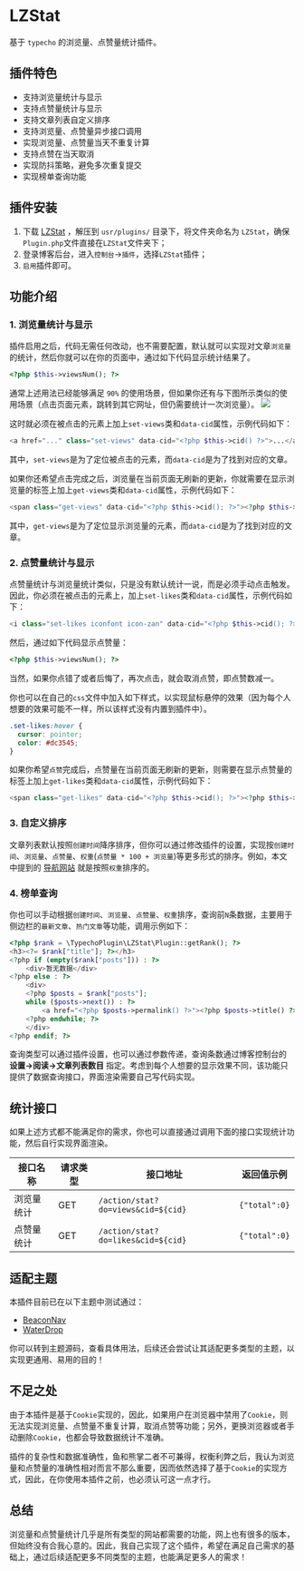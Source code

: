 # LZStat

基于 `typecho` 的浏览量、点赞量统计插件。

## 插件特色

- 支持浏览量统计与显示
- 支持点赞量统计与显示
- 支持文章列表自定义排序
- 支持浏览量、点赞量异步接口调用
- 实现浏览量、点赞量当天不重复计算
- 支持点赞在当天取消
- 实现防抖策略，避免多次重复提交
- 实现榜单查询功能

## 插件安装

1. 下载 [LZStat](https://github.com/ZShijun/LZStat) ，解压到 `usr/plugins/` 目录下，将文件夹命名为 `LZStat`，确保`Plugin.php`文件直接在`LZStat`文件夹下；
2. 登录博客后台，进入`控制台`->`插件`，选择`LZStat`插件；
3. `启用`插件即可。

## 功能介绍

### 1. 浏览量统计与显示

插件启用之后，代码无需任何改动，也不需要配置，默认就可以实现对文章`浏览量`的统计，然后你就可以在你的页面中，通过如下代码显示统计结果了。

```php
<?php $this->viewsNum(); ?>
```

通常上述用法已经能够满足 `90%` 的使用场景，但如果你还有与下图所示类似的使用场景（点击页面元素，跳转到其它网址，但仍需要统计一次浏览量）。
![](https://cdn.jsdelivr.net/gh/ZShijun/image-repo/20240508/b99514952d65ca4e70806d7223ec8b45.png)

这时就必须在被点击的元素上加上`set-views`类和`data-cid`属性，示例代码如下：

```php
<a href="..." class="set-views" data-cid="<?php $this->cid() ?>">...</a>
```

其中，`set-views`是为了定位被点击的元素，而`data-cid`是为了找到对应的文章。

如果你还希望点击完成之后，浏览量在当前页面无刷新的更新，你就需要在显示浏览量的标签上加上`get-views`类和`data-cid`属性，示例代码如下：

```php
<span class="get-views" data-cid="<?php $this->cid(); ?>"><?php $this->viewsNum(); ?></span>
```

其中，`get-views`是为了定位显示浏览量的元素，而`data-cid`是为了找到对应的文章。

### 2. 点赞量统计与显示

点赞量统计与浏览量统计类似，只是没有默认统计一说，而是必须手动点击触发。因此，你必须在被点击的元素上，加上`set-likes`类和`data-cid`属性，示例代码如下：

```php
<i class="set-likes iconfont icon-zan" data-cid="<?php $this->cid(); ?>"></i>
```

然后，通过如下代码显示点赞量：

```php
<?php $this->viewsNum(); ?>
```

当然，如果你点错了或者后悔了，再次点击，就会取消点赞，即点赞数减一。

你也可以在自己的`css`文件中加入如下样式，以实现鼠标悬停的效果（因为每个人想要的效果可能不一样，所以该样式没有内置到插件中）。

```css
.set-likes:hover {
  cursor: pointer;
  color: #dc3545;
}
```

如果你希望`点赞`完成后，点赞量在当前页面无刷新的更新，则需要在显示点赞量的标签上加上`get-likes`类和`data-cid`属性，示例代码如下：

```php
<span class="get-likes" data-cid="<?php $this->cid(); ?>"><?php $this->likesNum(); ?></span>
```

### 3. 自定义排序

文章列表默认按照`创建时间`降序排序，但你可以通过修改插件的设置，实现按`创建时间`、`浏览量`、`点赞量`、`权重`(`点赞量 * 100 + 浏览量`)等更多形式的排序。例如，本文中提到的 [导航网站](https://nav.ilaozhu.com/) 就是按照`权重`排序的。

### 4. 榜单查询

你也可以手动根据`创建时间`、`浏览量`、`点赞量`、`权重`排序，查询前`N`条数据，主要用于侧边栏的`最新文章`、`热门文章`等功能，调用示例如下：

```php
<?php $rank = \TypechoPlugin\LZStat\Plugin::getRank(); ?>
<h3><?= $rank["title"]; ?></h3>
<?php if (empty($rank["posts"])) : ?>
    <div>暂无数据</div>
<?php else : ?>
    <div>
    <?php $posts = $rank["posts"];
    while ($posts->next()) : ?>
        <a href="<?php $posts->permalink() ?>"><?php $posts->title() ?></a>
    <?php endwhile; ?>
    </div>
<?php endif; ?>
```

查询类型可以通过插件设置，也可以通过参数传递，查询条数通过博客控制台的 **设置->阅读->文章列表数目** 指定。考虑到每个人想要的显示效果不同，该功能只提供了数据查询接口，界面渲染需要自己写代码实现。

## 统计接口

如果上述方式都不能满足你的需求，你也可以直接通过调用下面的接口实现统计功能，然后自行实现界面渲染。

| 接口名称   | 请求类型 | 接口地址                           | 返回值示例    |
| ---------- | -------- | ---------------------------------- | ------------- |
| 浏览量统计 | GET      | `/action/stat?do=views&cid=${cid}` | `{"total":0}` |
| 点赞量统计 | GET      | `/action/stat?do=likes&cid=${cid}` | `{"total":0}` |

## 适配主题

本插件目前已在以下主题中测试通过：

- [BeaconNav](https://github.com/ZShijun/BeaconNav)
- [WaterDrop](https://github.com/ZShijun/WaterDrop)

你可以转到主题源码，查看具体用法，后续还会尝试让其适配更多类型的主题，以实现更通用、易用的目的！

## 不足之处

由于本插件是基于`Cookie`实现的，因此，如果用户在浏览器中禁用了`Cookie`，则无法实现浏览量、点赞量不重复计算，取消点赞等功能；另外，更换浏览器或者手动删除`Cookie`，也都会导致数据统计不准确。

插件的复杂性和数据准确性，鱼和熊掌二者不可兼得，权衡利弊之后，我认为浏览量和点赞量的准确性相对而言不那么重要，因而依然选择了基于`Cookie`的实现方式，因此，在你使用本插件之前，也必须认可这一点才行。

## 总结

浏览量和点赞量统计几乎是所有类型的网站都需要的功能，网上也有很多的版本，但始终没有合我心意的。因此，我自己实现了这个插件，希望在满足自己需求的基础上，通过后续适配更多不同类型的主题，也能满足更多人的需求！
